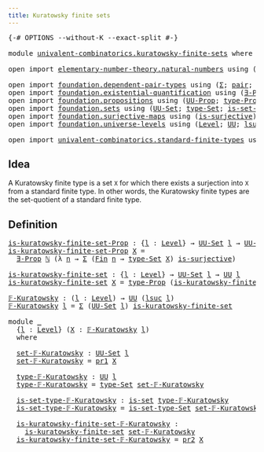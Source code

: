 ```yaml
---
title: Kuratowsky finite sets
---
```


<pre class="Agda"><a id="48" class="Symbol">{-#</a> <a id="52" class="Keyword">OPTIONS</a> <a id="60" class="Pragma">--without-K</a> <a id="72" class="Pragma">--exact-split</a> <a id="86" class="Symbol">#-}</a>

<a id="91" class="Keyword">module</a> <a id="98" href="univalent-combinatorics.kuratowsky-finite-sets.html" class="Module">univalent-combinatorics.kuratowsky-finite-sets</a> <a id="145" class="Keyword">where</a>

<a id="152" class="Keyword">open</a> <a id="157" class="Keyword">import</a> <a id="164" href="elementary-number-theory.natural-numbers.html" class="Module">elementary-number-theory.natural-numbers</a> <a id="205" class="Keyword">using</a> <a id="211" class="Symbol">(</a><a id="212" href="elementary-number-theory.natural-numbers.html#1458" class="Datatype">ℕ</a><a id="213" class="Symbol">)</a>

<a id="216" class="Keyword">open</a> <a id="221" class="Keyword">import</a> <a id="228" href="foundation.dependent-pair-types.html" class="Module">foundation.dependent-pair-types</a> <a id="260" class="Keyword">using</a> <a id="266" class="Symbol">(</a><a id="267" href="foundation-core.dependent-pair-types.html#515" class="Record">Σ</a><a id="268" class="Symbol">;</a> <a id="270" href="foundation-core.dependent-pair-types.html#588" class="InductiveConstructor">pair</a><a id="274" class="Symbol">;</a> <a id="276" href="foundation-core.dependent-pair-types.html#605" class="Field">pr1</a><a id="279" class="Symbol">;</a> <a id="281" href="foundation-core.dependent-pair-types.html#617" class="Field">pr2</a><a id="284" class="Symbol">)</a>
<a id="286" class="Keyword">open</a> <a id="291" class="Keyword">import</a> <a id="298" href="foundation.existential-quantification.html" class="Module">foundation.existential-quantification</a> <a id="336" class="Keyword">using</a> <a id="342" class="Symbol">(</a><a id="343" href="foundation.existential-quantification.html#1666" class="Function">∃-Prop</a><a id="349" class="Symbol">)</a>
<a id="351" class="Keyword">open</a> <a id="356" class="Keyword">import</a> <a id="363" href="foundation.propositions.html" class="Module">foundation.propositions</a> <a id="387" class="Keyword">using</a> <a id="393" class="Symbol">(</a><a id="394" href="foundation-core.propositions.html#1393" class="Function">UU-Prop</a><a id="401" class="Symbol">;</a> <a id="403" href="foundation-core.propositions.html#1495" class="Function">type-Prop</a><a id="412" class="Symbol">)</a>
<a id="414" class="Keyword">open</a> <a id="419" class="Keyword">import</a> <a id="426" href="foundation.sets.html" class="Module">foundation.sets</a> <a id="442" class="Keyword">using</a> <a id="448" class="Symbol">(</a><a id="449" href="foundation-core.sets.html#1190" class="Function">UU-Set</a><a id="455" class="Symbol">;</a> <a id="457" href="foundation-core.sets.html#1304" class="Function">type-Set</a><a id="465" class="Symbol">;</a> <a id="467" href="foundation-core.sets.html#1355" class="Function">is-set-type-Set</a><a id="482" class="Symbol">;</a> <a id="484" href="foundation-core.sets.html#1113" class="Function">is-set</a><a id="490" class="Symbol">)</a>
<a id="492" class="Keyword">open</a> <a id="497" class="Keyword">import</a> <a id="504" href="foundation.surjective-maps.html" class="Module">foundation.surjective-maps</a> <a id="531" class="Keyword">using</a> <a id="537" class="Symbol">(</a><a id="538" href="foundation.surjective-maps.html#1919" class="Function">is-surjective</a><a id="551" class="Symbol">)</a>
<a id="553" class="Keyword">open</a> <a id="558" class="Keyword">import</a> <a id="565" href="foundation.universe-levels.html" class="Module">foundation.universe-levels</a> <a id="592" class="Keyword">using</a> <a id="598" class="Symbol">(</a><a id="599" href="Agda.Primitive.html#597" class="Postulate">Level</a><a id="604" class="Symbol">;</a> <a id="606" href="foundation-core.universe-levels.html#235" class="Primitive">UU</a><a id="608" class="Symbol">;</a> <a id="610" href="Agda.Primitive.html#780" class="Primitive">lsuc</a><a id="614" class="Symbol">)</a>

<a id="617" class="Keyword">open</a> <a id="622" class="Keyword">import</a> <a id="629" href="univalent-combinatorics.standard-finite-types.html" class="Module">univalent-combinatorics.standard-finite-types</a> <a id="675" class="Keyword">using</a> <a id="681" class="Symbol">(</a><a id="682" href="univalent-combinatorics.standard-finite-types.html#2293" class="Function">Fin</a><a id="685" class="Symbol">)</a>
</pre>
## Idea

A Kuratowsky finite type is a set `X` for which there exists a surjection into `X` from a standard finite type. In other words, the Kuratowsky finite types are the set-quotient of a standard finite type.

## Definition

<pre class="Agda"><a id="is-kuratowsky-finite-set-Prop"></a><a id="929" href="univalent-combinatorics.kuratowsky-finite-sets.html#929" class="Function">is-kuratowsky-finite-set-Prop</a> <a id="959" class="Symbol">:</a> <a id="961" class="Symbol">{</a><a id="962" href="univalent-combinatorics.kuratowsky-finite-sets.html#962" class="Bound">l</a> <a id="964" class="Symbol">:</a> <a id="966" href="Agda.Primitive.html#597" class="Postulate">Level</a><a id="971" class="Symbol">}</a> <a id="973" class="Symbol">→</a> <a id="975" href="foundation-core.sets.html#1190" class="Function">UU-Set</a> <a id="982" href="univalent-combinatorics.kuratowsky-finite-sets.html#962" class="Bound">l</a> <a id="984" class="Symbol">→</a> <a id="986" href="foundation-core.propositions.html#1393" class="Function">UU-Prop</a> <a id="994" href="univalent-combinatorics.kuratowsky-finite-sets.html#962" class="Bound">l</a>
<a id="996" href="univalent-combinatorics.kuratowsky-finite-sets.html#929" class="Function">is-kuratowsky-finite-set-Prop</a> <a id="1026" href="univalent-combinatorics.kuratowsky-finite-sets.html#1026" class="Bound">X</a> <a id="1028" class="Symbol">=</a>
  <a id="1032" href="foundation.existential-quantification.html#1666" class="Function">∃-Prop</a> <a id="1039" href="elementary-number-theory.natural-numbers.html#1458" class="Datatype">ℕ</a> <a id="1041" class="Symbol">(λ</a> <a id="1044" href="univalent-combinatorics.kuratowsky-finite-sets.html#1044" class="Bound">n</a> <a id="1046" class="Symbol">→</a> <a id="1048" href="foundation-core.dependent-pair-types.html#515" class="Record">Σ</a> <a id="1050" class="Symbol">(</a><a id="1051" href="univalent-combinatorics.standard-finite-types.html#2293" class="Function">Fin</a> <a id="1055" href="univalent-combinatorics.kuratowsky-finite-sets.html#1044" class="Bound">n</a> <a id="1057" class="Symbol">→</a> <a id="1059" href="foundation-core.sets.html#1304" class="Function">type-Set</a> <a id="1068" href="univalent-combinatorics.kuratowsky-finite-sets.html#1026" class="Bound">X</a><a id="1069" class="Symbol">)</a> <a id="1071" href="foundation.surjective-maps.html#1919" class="Function">is-surjective</a><a id="1084" class="Symbol">)</a>

<a id="is-kuratowsky-finite-set"></a><a id="1087" href="univalent-combinatorics.kuratowsky-finite-sets.html#1087" class="Function">is-kuratowsky-finite-set</a> <a id="1112" class="Symbol">:</a> <a id="1114" class="Symbol">{</a><a id="1115" href="univalent-combinatorics.kuratowsky-finite-sets.html#1115" class="Bound">l</a> <a id="1117" class="Symbol">:</a> <a id="1119" href="Agda.Primitive.html#597" class="Postulate">Level</a><a id="1124" class="Symbol">}</a> <a id="1126" class="Symbol">→</a> <a id="1128" href="foundation-core.sets.html#1190" class="Function">UU-Set</a> <a id="1135" href="univalent-combinatorics.kuratowsky-finite-sets.html#1115" class="Bound">l</a> <a id="1137" class="Symbol">→</a> <a id="1139" href="foundation-core.universe-levels.html#235" class="Primitive">UU</a> <a id="1142" href="univalent-combinatorics.kuratowsky-finite-sets.html#1115" class="Bound">l</a>
<a id="1144" href="univalent-combinatorics.kuratowsky-finite-sets.html#1087" class="Function">is-kuratowsky-finite-set</a> <a id="1169" href="univalent-combinatorics.kuratowsky-finite-sets.html#1169" class="Bound">X</a> <a id="1171" class="Symbol">=</a> <a id="1173" href="foundation-core.propositions.html#1495" class="Function">type-Prop</a> <a id="1183" class="Symbol">(</a><a id="1184" href="univalent-combinatorics.kuratowsky-finite-sets.html#929" class="Function">is-kuratowsky-finite-set-Prop</a> <a id="1214" href="univalent-combinatorics.kuratowsky-finite-sets.html#1169" class="Bound">X</a><a id="1215" class="Symbol">)</a>

<a id="𝔽-Kuratowsky"></a><a id="1218" href="univalent-combinatorics.kuratowsky-finite-sets.html#1218" class="Function">𝔽-Kuratowsky</a> <a id="1231" class="Symbol">:</a> <a id="1233" class="Symbol">(</a><a id="1234" href="univalent-combinatorics.kuratowsky-finite-sets.html#1234" class="Bound">l</a> <a id="1236" class="Symbol">:</a> <a id="1238" href="Agda.Primitive.html#597" class="Postulate">Level</a><a id="1243" class="Symbol">)</a> <a id="1245" class="Symbol">→</a> <a id="1247" href="foundation-core.universe-levels.html#235" class="Primitive">UU</a> <a id="1250" class="Symbol">(</a><a id="1251" href="Agda.Primitive.html#780" class="Primitive">lsuc</a> <a id="1256" href="univalent-combinatorics.kuratowsky-finite-sets.html#1234" class="Bound">l</a><a id="1257" class="Symbol">)</a>
<a id="1259" href="univalent-combinatorics.kuratowsky-finite-sets.html#1218" class="Function">𝔽-Kuratowsky</a> <a id="1272" href="univalent-combinatorics.kuratowsky-finite-sets.html#1272" class="Bound">l</a> <a id="1274" class="Symbol">=</a> <a id="1276" href="foundation-core.dependent-pair-types.html#515" class="Record">Σ</a> <a id="1278" class="Symbol">(</a><a id="1279" href="foundation-core.sets.html#1190" class="Function">UU-Set</a> <a id="1286" href="univalent-combinatorics.kuratowsky-finite-sets.html#1272" class="Bound">l</a><a id="1287" class="Symbol">)</a> <a id="1289" href="univalent-combinatorics.kuratowsky-finite-sets.html#1087" class="Function">is-kuratowsky-finite-set</a>

<a id="1315" class="Keyword">module</a> <a id="1322" href="univalent-combinatorics.kuratowsky-finite-sets.html#1322" class="Module">_</a>
  <a id="1326" class="Symbol">{</a><a id="1327" href="univalent-combinatorics.kuratowsky-finite-sets.html#1327" class="Bound">l</a> <a id="1329" class="Symbol">:</a> <a id="1331" href="Agda.Primitive.html#597" class="Postulate">Level</a><a id="1336" class="Symbol">}</a> <a id="1338" class="Symbol">(</a><a id="1339" href="univalent-combinatorics.kuratowsky-finite-sets.html#1339" class="Bound">X</a> <a id="1341" class="Symbol">:</a> <a id="1343" href="univalent-combinatorics.kuratowsky-finite-sets.html#1218" class="Function">𝔽-Kuratowsky</a> <a id="1356" href="univalent-combinatorics.kuratowsky-finite-sets.html#1327" class="Bound">l</a><a id="1357" class="Symbol">)</a>
  <a id="1361" class="Keyword">where</a>

  <a id="1370" href="univalent-combinatorics.kuratowsky-finite-sets.html#1370" class="Function">set-𝔽-Kuratowsky</a> <a id="1387" class="Symbol">:</a> <a id="1389" href="foundation-core.sets.html#1190" class="Function">UU-Set</a> <a id="1396" href="univalent-combinatorics.kuratowsky-finite-sets.html#1327" class="Bound">l</a>
  <a id="1400" href="univalent-combinatorics.kuratowsky-finite-sets.html#1370" class="Function">set-𝔽-Kuratowsky</a> <a id="1417" class="Symbol">=</a> <a id="1419" href="foundation-core.dependent-pair-types.html#605" class="Field">pr1</a> <a id="1423" href="univalent-combinatorics.kuratowsky-finite-sets.html#1339" class="Bound">X</a>

  <a id="1428" href="univalent-combinatorics.kuratowsky-finite-sets.html#1428" class="Function">type-𝔽-Kuratowsky</a> <a id="1446" class="Symbol">:</a> <a id="1448" href="foundation-core.universe-levels.html#235" class="Primitive">UU</a> <a id="1451" href="univalent-combinatorics.kuratowsky-finite-sets.html#1327" class="Bound">l</a>
  <a id="1455" href="univalent-combinatorics.kuratowsky-finite-sets.html#1428" class="Function">type-𝔽-Kuratowsky</a> <a id="1473" class="Symbol">=</a> <a id="1475" href="foundation-core.sets.html#1304" class="Function">type-Set</a> <a id="1484" href="univalent-combinatorics.kuratowsky-finite-sets.html#1370" class="Function">set-𝔽-Kuratowsky</a>

  <a id="1504" href="univalent-combinatorics.kuratowsky-finite-sets.html#1504" class="Function">is-set-type-𝔽-Kuratowsky</a> <a id="1529" class="Symbol">:</a> <a id="1531" href="foundation-core.sets.html#1113" class="Function">is-set</a> <a id="1538" href="univalent-combinatorics.kuratowsky-finite-sets.html#1428" class="Function">type-𝔽-Kuratowsky</a>
  <a id="1558" href="univalent-combinatorics.kuratowsky-finite-sets.html#1504" class="Function">is-set-type-𝔽-Kuratowsky</a> <a id="1583" class="Symbol">=</a> <a id="1585" href="foundation-core.sets.html#1355" class="Function">is-set-type-Set</a> <a id="1601" href="univalent-combinatorics.kuratowsky-finite-sets.html#1370" class="Function">set-𝔽-Kuratowsky</a>

  <a id="1621" href="univalent-combinatorics.kuratowsky-finite-sets.html#1621" class="Function">is-kuratowsky-finite-set-𝔽-Kuratowsky</a> <a id="1659" class="Symbol">:</a>
    <a id="1665" href="univalent-combinatorics.kuratowsky-finite-sets.html#1087" class="Function">is-kuratowsky-finite-set</a> <a id="1690" href="univalent-combinatorics.kuratowsky-finite-sets.html#1370" class="Function">set-𝔽-Kuratowsky</a>
  <a id="1709" href="univalent-combinatorics.kuratowsky-finite-sets.html#1621" class="Function">is-kuratowsky-finite-set-𝔽-Kuratowsky</a> <a id="1747" class="Symbol">=</a> <a id="1749" href="foundation-core.dependent-pair-types.html#617" class="Field">pr2</a> <a id="1753" href="univalent-combinatorics.kuratowsky-finite-sets.html#1339" class="Bound">X</a>
</pre>